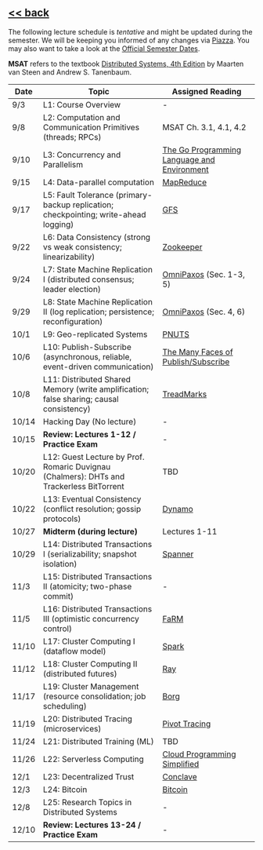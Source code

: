 ## [<< back](./index.html)

The following lecture schedule is *tentative* and might be updated during the semester. 
We will be keeping you informed of any changes via [Piazza](https://piazza.com/bu/fall2025/cascs651/home). 
You may also want to take a look at the [Official Semester Dates](https://www.bu.edu/reg/calendars/semester/).

**MSAT** refers to the textbook [Distributed Systems, 4th Edition](https://www.distributed-systems.net/index.php/books/ds4/) by Maarten van Steen and Andrew S. Tanenbaum.


| Date  | Topic | Assigned Reading | 
| ----- | ----------- | ----------- |
|  9/3  | L1:  Course Overview  | - |
|  9/8  | L2:  Computation and Communication Primitives (threads; RPCs)  | MSAT Ch. 3.1, 4.1, 4.2 |
|  9/10  | L3:  Concurrency and Parallelism  | [The Go Programming Language and Environment](https://cacm.acm.org/research/the-go-programming-language-and-environment/) |
|  9/15  | L4:  Data-parallel computation  | [MapReduce](https://dl.acm.org/doi/10.1145/1327452.1327492) | 
|  9/17  | L5:  Fault Tolerance (primary-backup replication; checkpointing; write-ahead logging)| [GFS](https://dl.acm.org/doi/10.1145/945445.945450) |
|  9/22  | L6:  Data Consistency (strong vs weak consistency; linearizability) | [Zookeeper](https://dl.acm.org/doi/10.5555/1855840.1855851) |
|  9/24  | L7:  State Machine Replication I (distributed consensus; leader election)| [OmniPaxos](https://dl.acm.org/doi/abs/10.1145/3552326.3587441) (Sec. 1-3, 5)  |
|  9/29  | L8:  State Machine Replication II (log replication; persistence; reconfiguration) | [OmniPaxos](https://dl.acm.org/doi/abs/10.1145/3552326.3587441) (Sec. 4, 6)|
|  10/1  | L9:  Geo-replicated Systems | [PNUTS](https://dl.acm.org/doi/10.14778/1454159.1454167) |
|  10/6  | L10:  Publish-Subscribe (asynchronous, reliable, event-driven communication)  | [The Many Faces of Publish/Subscribe](https://dl.acm.org/doi/10.1145/857076.857078) |
|  10/8  | L11: Distributed Shared Memory (write amplification; false sharing; causal consistency)| [TreadMarks](https://www.eecg.toronto.edu/~amza/ece1747h/papers/treadmarks94.pdf) |
|  10/14 |  Hacking Day (No lecture) | - |
|  10/15 |  **Review: Lectures 1-12 / Practice Exam** | - |
|  10/20  | L12:  Guest Lecture by Prof. Romaric Duvignau (Chalmers): DHTs and Trackerless BitTorrent | TBD |
|  10/22  | L13:  Eventual Consistency (conflict resolution; gossip protocols)  | [Dynamo](https://dl.acm.org/doi/10.1145/1323293.1294281) |
|  10/27  | **Midterm (during lecture)** | Lectures 1-11 |
|  10/29  | L14: Distributed Transactions I (serializability; snapshot isolation)  | [Spanner](https://www.usenix.org/conference/osdi12/technical-sessions/presentation/corbett) |
|  11/3  | L15: Distributed Transactions II (atomicity; two-phase commit)  | - |
|  11/5  | L16:  Distributed Transactions III (optimistic concurrency control)  | [FaRM](https://dl.acm.org/doi/10.1145/2815400.2815425) | 
|  11/10  | L17: Cluster Computing I (dataflow model) | [Spark](https://dl.acm.org/doi/10.5555/2228298.2228301) |
|  11/12  | L18: Cluster Computing II (distributed futures)  | [Ray](https://www.usenix.org/conference/nsdi21/presentation/cheng) |  
|  11/17  | L19: Cluster Management (resource consolidation; job scheduling)| [Borg](https://dl.acm.org/doi/10.1145/2741948.2741964) |
|  11/19  | L20: Distributed Tracing (microservices) | [Pivot Tracing](https://dl.acm.org/doi/10.1145/2815400.2815415) |  
|  11/24  | L21: Distributed Training (ML) | TBD |
|  11/26  | L22: Serverless Computing  | [Cloud Programming Simplified](https://www2.eecs.berkeley.edu/Pubs/TechRpts/2019/EECS-2019-3.pdf) | 
|  12/1  | L23:  Decentralized Trust  | [Conclave](https://dl.acm.org/doi/10.1145/3302424.3303982) |    
|  12/3  | L24: Bitcoin | [Bitcoin](https://bitcoin.org/bitcoin.pdf) |
|  12/8  | L25: Research Topics in Distributed Systems  | - | 
|  12/10  |  **Review: Lectures 13-24 / Practice Exam**  | - |
